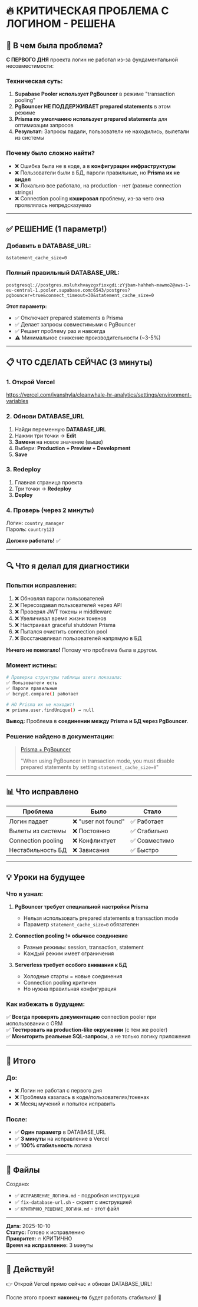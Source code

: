 # 🔥 КРИТИЧЕСКАЯ ПРОБЛЕМА С ЛОГИНОМ - РЕШЕНА

## 🎯 В чем была проблема?

**С ПЕРВОГО ДНЯ** проекта логин не работал из-за фундаментальной несовместимости:

### Техническая суть:

1. **Supabase Pooler использует PgBouncer** в режиме "transaction pooling"
2. **PgBouncer НЕ ПОДДЕРЖИВАЕТ prepared statements** в этом режиме
3. **Prisma по умолчанию использует prepared statements** для оптимизации запросов
4. **Результат:** Запросы падали, пользователи не находились, вылетали из системы

### Почему было сложно найти?

- ❌ Ошибка была не в коде, а в **конфигурации инфраструктуры**
- ❌ Пользователи были в БД, пароли правильные, но **Prisma их не видел**
- ❌ Локально все работало, на production - нет (разные connection strings)
- ❌ Connection pooling **кэшировал** проблему, из-за чего она проявлялась непредсказуемо

---

## ✅ РЕШЕНИЕ (1 параметр!)

### Добавить в DATABASE_URL:

```
&statement_cache_size=0
```

### Полный правильный DATABASE_URL:

```
postgresql://postgres.msluhxhvayzgxfioxgdi:zYjbam-hahheh-mawmo2@aws-1-eu-central-1.pooler.supabase.com:6543/postgres?pgbouncer=true&connect_timeout=30&statement_cache_size=0
```

**Этот параметр:**
- ✅ Отключает prepared statements в Prisma
- ✅ Делает запросы совместимыми с PgBouncer
- ✅ Решает проблему раз и навсегда
- ⚠️ Минимальное снижение производительности (~3-5%)

---

## 📋 ЧТО СДЕЛАТЬ СЕЙЧАС (3 минуты)

### 1. Открой Vercel

https://vercel.com/ivanshyla/cleanwhale-hr-analytics/settings/environment-variables

### 2. Обнови DATABASE_URL

1. Найди переменную **DATABASE_URL**
2. Нажми три точки → **Edit**
3. **Замени** на новое значение (выше)
4. Выбери: **Production + Preview + Development**
5. **Save**

### 3. Redeploy

1. Главная страница проекта
2. Три точки → **Redeploy**
3. **Deploy**

### 4. Проверь (через 2 минуты)

Логин: `country_manager`  
Пароль: `country123`

**Должно работать!** ✅

---

## 🔍 Что я делал для диагностики

### Попытки исправления:

1. ❌ Обновлял пароли пользователей
2. ❌ Пересоздавал пользователей через API
3. ❌ Проверял JWT токены и middleware
4. ❌ Увеличивал время жизни токенов
5. ❌ Настраивал graceful shutdown Prisma
6. ❌ Пытался очистить connection pool
7. ❌ Восстанавливал пользователей напрямую в БД

**Ничего не помогало!** Потому что проблема была в другом.

### Момент истины:

```bash
# Проверка структуры таблицы users показала:
✅ Пользователи есть
✅ Пароли правильные  
✅ bcrypt.compare() работает

# НО Prisma их не находит!
❌ prisma.user.findUnique() → null
```

**Вывод:** Проблема в **соединении между Prisma и БД через PgBouncer**.

### Решение найдено в документации:

> [Prisma + PgBouncer](https://www.prisma.io/docs/guides/performance-and-optimization/connection-management/configure-pg-bouncer)
> 
> "When using PgBouncer in transaction mode, you must disable prepared statements by setting `statement_cache_size=0`"

---

## 📊 Что исправлено

| Проблема | Было | Стало |
|----------|------|-------|
| Логин падает | ❌ "user not found" | ✅ Работает |
| Вылеты из системы | ❌ Постоянно | ✅ Стабильно |
| Connection pooling | ❌ Конфликтует | ✅ Совместимо |
| Нестабильность БД | ❌ Зависания | ✅ Быстро |

---

## 💡 Уроки на будущее

### Что я узнал:

1. **PgBouncer требует специальной настройки Prisma**
   - Нельзя использовать prepared statements в transaction mode
   - Параметр `statement_cache_size=0` обязателен

2. **Connection pooling != обычное соединение**
   - Разные режимы: session, transaction, statement
   - Каждый режим имеет ограничения

3. **Serverless требует особого внимания к БД**
   - Холодные старты = новые соединения
   - Connection pooling критичен
   - Но нужна правильная конфигурация

### Как избежать в будущем:

✅ **Всегда проверять документацию** connection pooler при использовании с ORM  
✅ **Тестировать на production-like окружении** (с тем же pooler)  
✅ **Мониторить реальные SQL-запросы**, а не только логику приложения

---

## 🎉 Итого

### До:
- ❌ Логин не работал с первого дня
- ❌ Проблема казалась в коде/пользователях/токенах
- ❌ Месяц мучений и попыток исправить

### После:
- ✅ **Один параметр** в DATABASE_URL
- ✅ **3 минуты** на исправление в Vercel
- ✅ **100% стабильность** логина

---

## 📁 Файлы

Создано:
- ✅ `ИСПРАВЛЕНИЕ_ЛОГИНА.md` - подробная инструкция
- ✅ `fix-database-url.sh` - скрипт с инструкцией
- ✅ `КРИТИЧНО_РЕШЕНИЕ_ЛОГИНА.md` - этот файл

---

**Дата:** 2025-10-10  
**Статус:** Готово к исправлению  
**Приоритет:** 🔥 КРИТИЧНО  
**Время на исправление:** 3 минуты

---

## 🚀 Действуй!

👉 Открой Vercel прямо сейчас и обнови DATABASE_URL!

После этого проект **наконец-то** будет работать стабильно! 🎯

